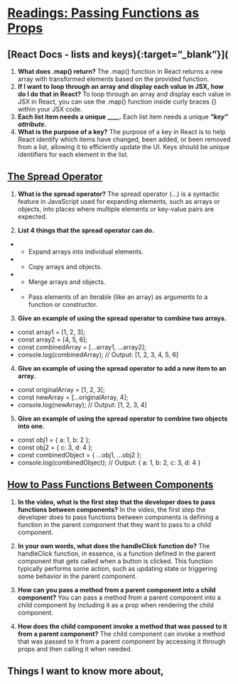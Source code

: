 # [Readings: Passing Functions as Props](https://github.com/codefellows/seattle-code-301d108/tree/main/class-03)

## [React Docs - lists and keys){:target=”_blank”}](
1. **What does .map() return?** The .map() function in React returns a new array with transformed elements based on the provided function.
2. **If I want to loop through an array and display each value in JSX, how do I do that in React?** To loop through an array and display each value in JSX in React, you can use the .map() function inside curly braces {} within your JSX code.
3. **Each list item needs a unique ____.** Each list item needs a unique ***"key" attribute.***
4. **What is the purpose of a key?** The purpose of a key in React is to help React identify which items have changed, been added, or been removed from a list, allowing it to efficiently update the UI. Keys should be unique identifiers for each element in the list.

## [The Spread Operator](https://developer.mozilla.org/en-US/docs/Web/JavaScript/Reference/Operators/Spread_syntax)
1. **What is the spread operator?** The spread operator (...) is a syntactic feature in JavaScript used for expanding elements, such as arrays or objects, into places where multiple elements or key-value pairs are expected.

2. **List 4 things that the spread operator can do.**
* - Expand arrays into individual elements.
* - Copy arrays and objects.
* - Merge arrays and objects.
* - Pass elements of an iterable (like an array) as arguments to a function or constructor.
  
3. **Give an example of using the spread operator to combine two arrays.**
* const array1 = [1, 2, 3];
* const array2 = [4, 5, 6];
* const combinedArray = [...array1, ...array2];
* console.log(combinedArray); // Output: [1, 2, 3, 4, 5, 6]
  
4. **Give an example of using the spread operator to add a new item to an array.**
* const originalArray = [1, 2, 3];
* const newArray = [...originalArray, 4];
* console.log(newArray); // Output: [1, 2, 3, 4]

5. **Give an example of using the spread operator to combine two objects into one.**
* const obj1 = { a: 1, b: 2 };
* const obj2 = { c: 3, d: 4 };
* const combinedObject = { ...obj1, ...obj2 };
* console.log(combinedObject); // Output: { a: 1, b: 2, c: 3, d: 4 }

## [How to Pass Functions Between Components](https://www.youtube.com/watch?v=n-6i_WGIOKE)
1. **In the video, what is the first step that the developer does to pass functions between components?** In the video, the first step the developer does to pass functions between components is defining a function in the parent component that they want to pass to a child component.

2. **In your own words, what does the handleClick function do?** The handleClick function, in essence, is a function defined in the parent component that gets called when a button is clicked. This function typically performs some action, such as updating state or triggering some behavior in the parent component.

3. **How can you pass a method from a parent component into a child component?** You can pass a method from a parent component into a child component by including it as a prop when rendering the child component.

4. **How does the child component invoke a method that was passed to it from a parent component?** The child component can invoke a method that was passed to it from a parent component by accessing it through props and then calling it when needed.

## Things I want to know more about,




   
